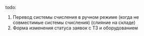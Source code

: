 todo:
1. Перевод системы счисления в ручном режиме (когда не совместимые системы счисления) (слияние на складе)
2. Форма изменения статуса заявок с ТЗ и оборудованием